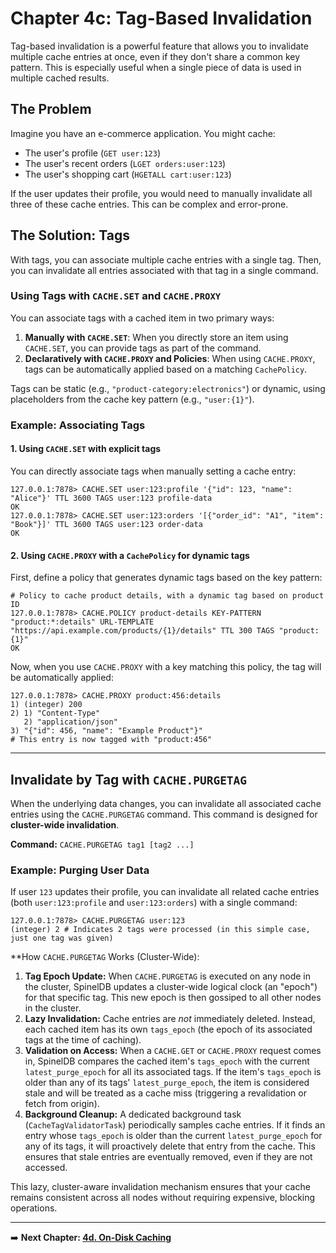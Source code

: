 # Chapter 4c: Tag-Based Invalidation

Tag-based invalidation is a powerful feature that allows you to invalidate multiple cache entries at once, even if they don't share a common key pattern. This is especially useful when a single piece of data is used in multiple cached results.

## The Problem

Imagine you have an e-commerce application. You might cache:
*   The user's profile (`GET user:123`)
*   The user's recent orders (`LGET orders:user:123`)
*   The user's shopping cart (`HGETALL cart:user:123`)

If the user updates their profile, you would need to manually invalidate all three of these cache entries. This can be complex and error-prone.

## The Solution: Tags

With tags, you can associate multiple cache entries with a single tag. Then, you can invalidate all entries associated with that tag in a single command.

### Using Tags with `CACHE.SET` and `CACHE.PROXY`

You can associate tags with a cached item in two primary ways:

1.  **Manually with `CACHE.SET`**: When you directly store an item using `CACHE.SET`, you can provide tags as part of the command.
2.  **Declaratively with `CACHE.PROXY` and Policies**: When using `CACHE.PROXY`, tags can be automatically applied based on a matching `CachePolicy`.

Tags can be static (e.g., `"product-category:electronics"`) or dynamic, using placeholders from the cache key pattern (e.g., `"user:{1}"`).

### Example: Associating Tags

#### 1. Using `CACHE.SET` with explicit tags

You can directly associate tags when manually setting a cache entry:

```shell
127.0.0.1:7878> CACHE.SET user:123:profile '{"id": 123, "name": "Alice"}' TTL 3600 TAGS user:123 profile-data
OK
127.0.0.1:7878> CACHE.SET user:123:orders '[{"order_id": "A1", "item": "Book"}]' TTL 3600 TAGS user:123 order-data
OK
```

#### 2. Using `CACHE.PROXY` with a `CachePolicy` for dynamic tags

First, define a policy that generates dynamic tags based on the key pattern:

```shell
# Policy to cache product details, with a dynamic tag based on product ID
127.0.0.1:7878> CACHE.POLICY product-details KEY-PATTERN "product:*:details" URL-TEMPLATE "https://api.example.com/products/{1}/details" TTL 300 TAGS "product:{1}"
OK
```

Now, when you use `CACHE.PROXY` with a key matching this policy, the tag will be automatically applied:

```shell
127.0.0.1:7878> CACHE.PROXY product:456:details
1) (integer) 200
2) 1) "Content-Type"
   2) "application/json"
3) "{"id": 456, "name": "Example Product"}"
# This entry is now tagged with "product:456"
```

---

## Invalidate by Tag with `CACHE.PURGETAG`

When the underlying data changes, you can invalidate all associated cache entries using the `CACHE.PURGETAG` command. This command is designed for **cluster-wide invalidation**.

**Command:** `CACHE.PURGETAG tag1 [tag2 ...]`

### Example: Purging User Data

If user `123` updates their profile, you can invalidate all related cache entries (both `user:123:profile` and `user:123:orders`) with a single command:

```shell
127.0.0.1:7878> CACHE.PURGETAG user:123
(integer) 2 # Indicates 2 tags were processed (in this simple case, just one tag was given)
```

**How `CACHE.PURGETAG` Works (Cluster-Wide):

1.  **Tag Epoch Update:** When `CACHE.PURGETAG` is executed on any node in the cluster, SpinelDB updates a cluster-wide logical clock (an "epoch") for that specific tag. This new epoch is then gossiped to all other nodes in the cluster.
2.  **Lazy Invalidation:** Cache entries are *not* immediately deleted. Instead, each cached item has its own `tags_epoch` (the epoch of its associated tags at the time of caching).
3.  **Validation on Access:** When a `CACHE.GET` or `CACHE.PROXY` request comes in, SpinelDB compares the cached item's `tags_epoch` with the current `latest_purge_epoch` for all its associated tags. If the item's `tags_epoch` is older than any of its tags' `latest_purge_epoch`, the item is considered stale and will be treated as a cache miss (triggering a revalidation or fetch from origin).
4.  **Background Cleanup:** A dedicated background task (`CacheTagValidatorTask`) periodically samples cache entries. If it finds an entry whose `tags_epoch` is older than the current `latest_purge_epoch` for any of its tags, it will proactively delete that entry from the cache. This ensures that stale entries are eventually removed, even if they are not accessed.

This lazy, cluster-aware invalidation mechanism ensures that your cache remains consistent across all nodes without requiring expensive, blocking operations.

---

➡️ **Next Chapter: [4d. On-Disk Caching](./04d-on-disk-caching.md)**